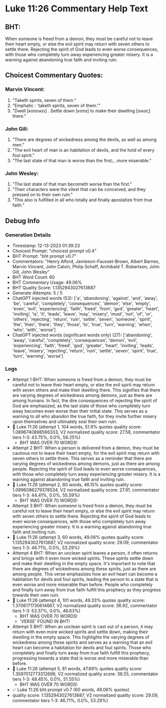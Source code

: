 # Luke 11:26 Commentary Help Text

## BHT:
When someone is freed from a demon, they must be careful not to leave their heart empty, or else the evil spirit may return with seven others to settle there. Rejecting the spirit of God leads to even worse consequences, with those who completely turn away experiencing greater misery. It is a warning against abandoning true faith and inviting ruin.

## Choicest Commentary Quotes:
### Marvin Vincent:
1. "Taketh spirits, seven of them."
2. "Emphatic : 'taketh spirits, seven of them.'"
3. "Dwell [κατοικει] . Settle down [κατα] to make their dwelling [οικος] there."

### John Gill:
1. "There are degrees of wickedness among the devils, as well as among men."
2. "The evil heart of man is an habitation of devils, and the hold of every foul spirit."
3. "The last state of that man is worse than the first;...more miserable."

### John Wesley:
1. "The last state of that man becometh worse than the first."
2. "Their characters were the vilest that can be conceived, and they pressed on to their own ruin."
3. "This also is fulfilled in all who totally and finally apostatize from true faith."


## Debug Info
### Generation Details
- Timestamp: 12-13-2023 01:39:23
- Choicest Prompt: "choicest prompt v0.4"
- BHT Prompt: "bht prompt v0.7"
- Commentators: "Henry Alford, Jamieson-Fausset-Brown, Albert Barnes, Marvin Vincent, John Calvin, Philip Schaff, Archibald T. Robertson, John Gill, John Wesley"
- BHT Word Count: 60
- BHT Commentary Usage: 49.06%
- BHT Quality Score: 1.1352943027613687
- Generate Attempts: 5 / 5
- ChatGPT injected words (53):
	['a', 'abandoning', 'against', 'and', 'away', 'be', 'careful', 'completely', 'consequences', 'demon', 'else', 'empty', 'even', 'evil', 'experiencing', 'faith', 'freed', 'from', 'god', 'greater', 'heart', 'inviting', 'is', 'it', 'leads', 'leave', 'may', 'misery', 'must', 'not', 'of', 'or', 'others', 'rejecting', 'return', 'ruin', 'settle', 'seven', 'someone', 'spirit', 'the', 'their', 'there', 'they', 'those', 'to', 'true', 'turn', 'warning', 'when', 'who', 'with', 'worse']
- ChatGPT injected words (significant words only) (27):
	['abandoning', 'away', 'careful', 'completely', 'consequences', 'demon', 'evil', 'experiencing', 'faith', 'freed', 'god', 'greater', 'heart', 'inviting', 'leads', 'leave', 'misery', 'rejecting', 'return', 'ruin', 'settle', 'seven', 'spirit', 'true', 'turn', 'warning', 'worse']

### Logs
- Attempt 1 BHT: When someone is freed from a demon, they must be careful not to leave their heart empty, or else the evil spirit may return with seven others and make their dwelling there. This signifies that there are varying degrees of wickedness among demons, just as there are among humans. In fact, the dire consequences of rejecting the spirit of God are emphasized, as the last state of those who completely turn away becomes even worse than their initial state. This serves as a warning to all who abandon the true faith, for they invite further misery upon themselves and ultimately seal their own ruin.
- 🔄 Luke 11:26 (attempt 1, 104 words, 51.9% quotes quality score: 1.0896740898566333, V2 normalized quality score: 27.58, commentator tiers 1-3: 43.75%, 0.0%, 56.25%) 
	- BHT WAS OVER 70 WORDS!
- Attempt 2 BHT: When a person is delivered from a demon, they must be cautious not to leave their heart empty, for the evil spirit may return with seven others to settle there. This serves as a reminder that there are varying degrees of wickedness among demons, just as there are among people. Rejecting the spirit of God leads to even worse consequences, with those who completely turn away experiencing greater misery. It is a warning against abandoning true faith and inviting ruin.
- 🔄 Luke 11:26 (attempt 2, 80 words, 46.15% quotes quality score: 1.0996086279378534, V2 normalized quality score: 27.91, commentator tiers 1-3: 44.41%, 0.0%, 55.59%) 
	- BHT WAS OVER 70 WORDS!
- Attempt 3 BHT: When someone is freed from a demon, they must be careful not to leave their heart empty, or else the evil spirit may return with seven others to settle there. Rejecting the spirit of God leads to even worse consequences, with those who completely turn away experiencing greater misery. It is a warning against abandoning true faith and inviting ruin.
- 🔄 Luke 11:26 (attempt 3, 60 words, 49.06% quotes quality score: 1.1352943027613687, V2 normalized quality score: 29.09, commentator tiers 1-3: 46.71%, 0.0%, 53.29%)
- Attempt 4 BHT: When an unclean spirit leaves a person, it often returns and brings with it even more wicked spirits. These spirits settle down and make their dwelling in the empty space. It's important to note that there are degrees of wickedness among these spirits, just as there are among people. This verse emphasizes how an evil heart can become a habitation for devils and foul spirits, leading the person to a state that is even worse and more miserable than before. People who completely and finally turn away from true faith fulfill this prophecy as they progress towards their own ruin.
- 🔄 Luke 11:26 (attempt 4, 101 words, 49.33% quotes quality score: 1.3706171730614667, V2 normalized quality score: 36.92, commentator tiers 1-3: 53.37%, 0.0%, 46.63%) 
	- BHT WAS OVER 70 WORDS! 
	- 'VERSE' FOUND IN BHT!
- Attempt 5 BHT: When an unclean spirit is cast out of a person, it may return with even more wicked spirits and settle down, making their dwelling in the empty space. This highlights the varying degrees of wickedness among these spirits and serves as a warning that an evil heart can become a habitation for devils and foul spirits. Those who completely and finally turn away from true faith fulfill this prophecy, progressing towards a state that is worse and more miserable than before.
- 🔄 Luke 11:26 (attempt 5, 81 words, 47.69% quotes quality score: 1.3597012773312696, V2 normalized quality score: 36.55, commentator tiers 1-3: 48.45%, 0.0%, 51.55%) 
	- BHT WAS OVER 70 WORDS!
- ✅ Luke 11:26 bht prompt v0.7 (60 words, 49.06% quotes)
- quality score: 1.1352943027613687, V2 normalized quality score: 29.09, commentator tiers 1-3: 46.71%, 0.0%, 53.29%)